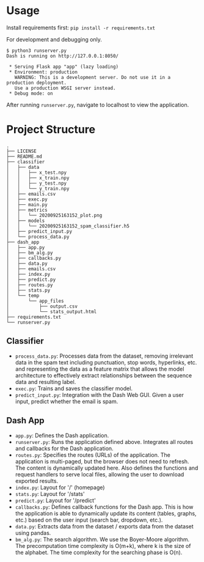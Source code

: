 # Usage

Install requirements first: `pip install -r requirements.txt`

For development and debugging only.

```
$ python3 runserver.py
Dash is running on http://127.0.0.1:8050/

 * Serving Flask app "app" (lazy loading)
 * Environment: production
   WARNING: This is a development server. Do not use it in a production deployment.
   Use a production WSGI server instead.
 * Debug mode: on
```
After running `runserver.py`, navigate to localhost to view the application.

# Project Structure
```
.
├── LICENSE
├── README.md
├── classifier
│   ├── data
│   │   ├── x_test.npy
│   │   ├── x_train.npy
│   │   ├── y_test.npy
│   │   └── y_train.npy
│   ├── emails.csv
│   ├── exec.py
│   ├── main.py
│   ├── metrics
│   │   └── 20200925163152_plot.png
│   ├── models
│   │   └── 20200925163152_spam_classifier.h5
│   ├── predict_input.py
│   └── process_data.py
├── dash_app
│   ├── app.py
│   ├── bm_alg.py
│   ├── callbacks.py
│   ├── data.py
│   ├── emails.csv
│   ├── index.py
│   ├── predict.py
│   ├── routes.py
│   ├── stats.py
│   └── temp
│       └── app_files
│           ├── output.csv
│           └── stats_output.html
├── requirements.txt
└── runserver.py
```
## Classifier
- `process_data.py`: Processes data from the dataset, removing irrelevant data in the spam text including punctuation, stop words, hyperlinks, etc. and representing the data as a feature matrix that allows the model architecture to effectively extract relationships between the sequence data and resulting label.
- `exec.py`: Trains and saves the classifier model. 
- `predict_input.py`: Integration with the Dash Web GUI. Given a user input, predict whether the email is spam.

## Dash App
- `app.py`: Defines the Dash application. 
- `runserver.py`: Runs the application defined above. Integrates all routes and callbacks for the Dash application.
- `routes.py`: Specifies the routes (URLs) of the application. The application is multi-paged, but the browser does not need to refresh. The content is dynamically updated here. Also defines the functions and request handlers to serve local files, allowing the user to download exported results.
- `index.py`: Layout for '/' (homepage)
- `stats.py`: Layout for '/stats'
- `predict.py`: Layout for '/predict'
- `callbacks.py`: Defines callback functions for the Dash app. This is how the application is able to dynamically update its content (tables, graphs, etc.) based on the user input (search bar, dropdown, etc.).
- `data.py`: Extracts data from the dataset / exports data from the dataset using pandas.
- `bm_alg.py`: The search algorithm. We use the Boyer-Moore algorithm. The precomputation time complexity is O(m+k), where k is the size of the alphabet. The time complexity for the searching phase is O(n). 